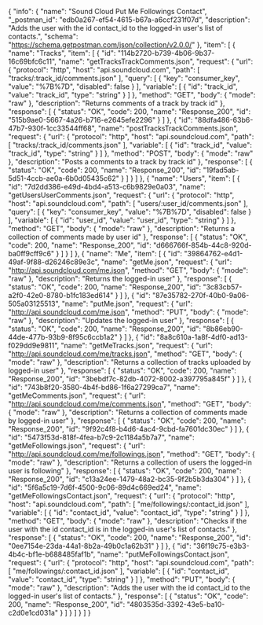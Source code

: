 {
  "info": {
    "name": "Sound Cloud Put Me Followings Contact",
    "_postman_id": "edb0a267-ef54-4615-b67a-a6ccf231f07d",
    "description": "Adds the user with the id contact_id to the logged-in user's list of contacts.",
    "schema": "https://schema.getpostman.com/json/collection/v2.0.0/"
  },
  "item": [
    {
      "name": "Tracks",
      "item": [
        {
          "id": "114b2720-b739-4b06-9b37-16c69bfc6c11",
          "name": "getTracksTrackComments.json",
          "request": {
            "url": {
              "protocol": "http",
              "host": "api.soundcloud.com",
              "path": [
                "tracks/:track_id/comments.json"
              ],
              "query": [
                {
                  "key": "consumer_key",
                  "value": "%7B%7D",
                  "disabled": false
                }
              ],
              "variable": [
                {
                  "id": "track_id",
                  "value": "track_id",
                  "type": "string"
                }
              ]
            },
            "method": "GET",
            "body": {
              "mode": "raw"
            },
            "description": "Returns comments of a track by track id"
          },
          "response": [
            {
              "status": "OK",
              "code": 200,
              "name": "Response_200",
              "id": "515b9ae0-5667-4a26-b716-e2645efe2296"
            }
          ]
        },
        {
          "id": "88dfa486-63b6-47b7-930f-1cc33544ff68",
          "name": "postTracksTrackComments.json",
          "request": {
            "url": {
              "protocol": "http",
              "host": "api.soundcloud.com",
              "path": [
                "tracks/:track_id/comments.json"
              ],
              "variable": [
                {
                  "id": "track_id",
                  "value": "track_id",
                  "type": "string"
                }
              ]
            },
            "method": "POST",
            "body": {
              "mode": "raw"
            },
            "description": "Posts a comments to a track by track id"
          },
          "response": [
            {
              "status": "OK",
              "code": 200,
              "name": "Response_200",
              "id": "19fad5ab-5d51-4ccb-ae0a-6b0d05435c62"
            }
          ]
        }
      ]
    },
    {
      "name": "Users",
      "item": [
        {
          "id": "7d2dd386-e49d-4bd4-a513-c6b9829e0a03",
          "name": "getUsersUserComments.json",
          "request": {
            "url": {
              "protocol": "http",
              "host": "api.soundcloud.com",
              "path": [
                "users/:user_id/comments.json"
              ],
              "query": [
                {
                  "key": "consumer_key",
                  "value": "%7B%7D",
                  "disabled": false
                }
              ],
              "variable": [
                {
                  "id": "user_id",
                  "value": "user_id",
                  "type": "string"
                }
              ]
            },
            "method": "GET",
            "body": {
              "mode": "raw"
            },
            "description": "Returns a collection of comments made by user id"
          },
          "response": [
            {
              "status": "OK",
              "code": 200,
              "name": "Response_200",
              "id": "d666766f-854b-44c8-920d-ba0ff9cff9c6"
            }
          ]
        }
      ]
    },
    {
      "name": "Me",
      "item": [
        {
          "id": "39864762-e4d1-49af-9f88-d26246c89e3c",
          "name": "getMe.json",
          "request": {
            "url": "http://api.soundcloud.com/me.json",
            "method": "GET",
            "body": {
              "mode": "raw"
            },
            "description": "Returns the logged-in user"
          },
          "response": [
            {
              "status": "OK",
              "code": 200,
              "name": "Response_200",
              "id": "3c83cb57-a2f0-42e0-8780-b1fc183ed614"
            }
          ]
        },
        {
          "id": "87e35782-270f-40b0-9a06-505a03125513",
          "name": "putMe.json",
          "request": {
            "url": "http://api.soundcloud.com/me.json",
            "method": "PUT",
            "body": {
              "mode": "raw"
            },
            "description": "Updates the logged-in user"
          },
          "response": [
            {
              "status": "OK",
              "code": 200,
              "name": "Response_200",
              "id": "8b86eb90-44de-477b-93b9-8f95c6ccb1a2"
            }
          ]
        },
        {
          "id": "8a8c610a-1a8f-4df0-ad13-f029dd9e9811",
          "name": "getMeTracks.json",
          "request": {
            "url": "http://api.soundcloud.com/me/tracks.json",
            "method": "GET",
            "body": {
              "mode": "raw"
            },
            "description": "Returns a collection of tracks uploaded by logged-in user"
          },
          "response": [
            {
              "status": "OK",
              "code": 200,
              "name": "Response_200",
              "id": "3bebdf7c-82db-4072-8002-a397795a845f"
            }
          ]
        },
        {
          "id": "743b8f20-3580-4b4f-bd86-1f6a27299ca7",
          "name": "getMeComments.json",
          "request": {
            "url": "http://api.soundcloud.com/me/comments.json",
            "method": "GET",
            "body": {
              "mode": "raw"
            },
            "description": "Returns a collection of comments made by logged-in user"
          },
          "response": [
            {
              "status": "OK",
              "code": 200,
              "name": "Response_200",
              "id": "9f92c4f8-b4d6-4ac4-9cbd-fa7601dc30ec"
            }
          ]
        },
        {
          "id": "5473f53d-818f-4fea-b7c9-2c1184a5b7a7",
          "name": "getMeFollowings.json",
          "request": {
            "url": "http://api.soundcloud.com/me/followings.json",
            "method": "GET",
            "body": {
              "mode": "raw"
            },
            "description": "Returns a collection of users the logged-in user is following"
          },
          "response": [
            {
              "status": "OK",
              "code": 200,
              "name": "Response_200",
              "id": "c13a24ee-1479-48a2-bc35-9f2b5b3da304"
            }
          ]
        },
        {
          "id": "5f6a5c19-7d6f-4500-9c06-89d4c669ed24",
          "name": "getMeFollowingsContact.json",
          "request": {
            "url": {
              "protocol": "http",
              "host": "api.soundcloud.com",
              "path": [
                "me/followings/:contact_id.json"
              ],
              "variable": [
                {
                  "id": "contact_id",
                  "value": "contact_id",
                  "type": "string"
                }
              ]
            },
            "method": "GET",
            "body": {
              "mode": "raw"
            },
            "description": "Checks if the user with the id contact_id is in the logged-in user's list of contacts."
          },
          "response": [
            {
              "status": "OK",
              "code": 200,
              "name": "Response_200",
              "id": "0ee7154e-23da-44a1-8b2a-49b0c1a62b31"
            }
          ]
        },
        {
          "id": "36f19c75-e3b3-4b4c-bf1e-b688485faf1b",
          "name": "putMeFollowingsContact.json",
          "request": {
            "url": {
              "protocol": "http",
              "host": "api.soundcloud.com",
              "path": [
                "me/followings/:contact_id.json"
              ],
              "variable": [
                {
                  "id": "contact_id",
                  "value": "contact_id",
                  "type": "string"
                }
              ]
            },
            "method": "PUT",
            "body": {
              "mode": "raw"
            },
            "description": "Adds the user with the id contact_id to the logged-in user's list of contacts."
          },
          "response": [
            {
              "status": "OK",
              "code": 200,
              "name": "Response_200",
              "id": "4803535d-3392-43e5-ba10-c2d0e1cd031a"
            }
          ]
        }
      ]
    }
  ]
}